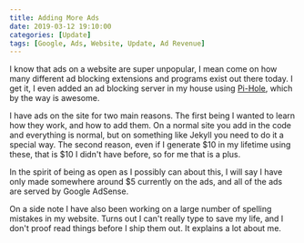 ```yaml
---
title: Adding More Ads
date: 2019-03-12 19:10:00
categories: [Update]
tags: [Google, Ads, Website, Update, Ad Revenue]
---
```


I know that ads on a website are super unpopular, I mean come on how many different ad blocking extensions and programs exist out there today. I get it, I even added an ad blocking server in my house using <a href="https://pi-hole.net/">Pi-Hole</a>, which by the way is awesome.

I have ads on the site for two main reasons. The first being I wanted to learn how they work, and how to add them. On a normal site you add in the code and everything is normal, but on something like Jekyll you need to do it a special way. The second reason, even if I generate $10 in my lifetime using these, that is $10 I didn't have before, so for me that is a plus.

In the spirit of being as open as I possibly can about this, I will say I have only made somewhere around $5 currently on the ads, and all of the ads are served by Google AdSense.

On a side note I have also been working on a large number of spelling mistakes in my website. Turns out I can't really type to save my life, and I don't proof read things before I ship them out. It explains a lot about me.